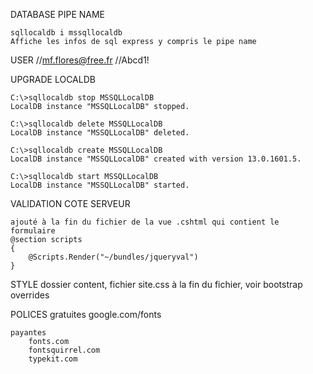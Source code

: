﻿DATABASE PIPE NAME

    sqllocaldb i mssqllocaldb
    Affiche les infos de sql express y compris le pipe name

USER
    //mf.flores@free.fr
    //Abcd1!

UPGRADE LOCALDB

    C:\>sqllocaldb stop MSSQLLocalDB
    LocalDB instance "MSSQLLocalDB" stopped.
 
    C:\>sqllocaldb delete MSSQLLocalDB
    LocalDB instance "MSSQLLocalDB" deleted.
 
    C:\>sqllocaldb create MSSQLLocalDB
    LocalDB instance "MSSQLLocalDB" created with version 13.0.1601.5.
 
    C:\>sqllocaldb start MSSQLLocalDB
    LocalDB instance "MSSQLLocalDB" started.

VALIDATION COTE SERVEUR

    ajouté à la fin du fichier de la vue .cshtml qui contient le formulaire
    @section scripts
    {
        @Scripts.Render("~/bundles/jqueryval")
    }

STYLE
    dossier content, fichier site.css à la fin du fichier, voir bootstrap overrides

POLICES 
    gratuites
        google.com/fonts

    payantes
        fonts.com
        fontsquirrel.com
        typekit.com